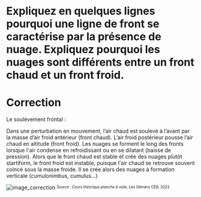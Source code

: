 ﻿# Expliquez en quelques lignes pourquoi une ligne de front se caractérise par la présence de nuage. Expliquez pourquoi les nuages sont différents entre un front chaud et un front froid.

# Correction

Le soulèvement frontal :

Dans une perturbation en mouvement, l’air chaud est soulevé à l’avant par la masse d’air froid antérieur (front chaud). L’air froid postérieur pousse l’air chaud en altitude (front froid). Les nuages se forment le long des fronts lorsque l'air condense en refroidissant ou en se dilatant (baisse de pression). 
Alors que le front chaud est stable et crée des nuages plutôt startiform, le front froid est instable, puisque l'air chaud se retrouve souvent coincé sous la masse froide. Il se crée alors des nuages à formation verticale (cumulonimbus, cumulus...)

![image_correction](./images/soulevement_frontal.png)
<sup><sub>Source : *Cours théorique planche à voile*, Les Glénans CEB, 2023 </sub></sup>
